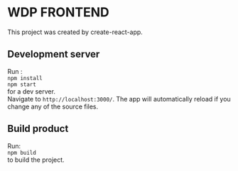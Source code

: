 # WDP FRONTEND

This project was created by create-react-app. 

## Development server

Run :</br>
`npm install` </br>
`npm start` </br>
for a dev server.</br> 
Navigate to 
`http://localhost:3000/`.
The app will automatically reload if you change any of the source files.

## Build product

Run:  
`npm build` </br>
to build the project.
